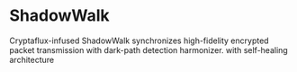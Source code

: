 # ShadowWalk
Cryptaflux-infused ShadowWalk synchronizes high-fidelity encrypted packet transmission with dark-path detection harmonizer. with self-healing architecture
